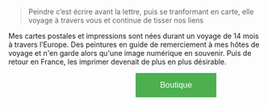 <style> 
  button {
    background-color: #4CAF50; /* Green */ 
    border: none; color: white; 
    padding: 15px 32px; 
    text-align: center; 
    text-decoration: none; 
    display: inline-block; 
    font-size: 16px; 
    margin: 0 50%;
    width: 10em; 
    cursor: pointer; 
  }
</style>

> Peindre c’est écrire avant la lettre, puis se tranformant en carte, elle voyage à travers vous et continue de tisser nos liens

Mes cartes postales et impressions sont nées durant un voyage de 14 mois à travers l’Europe. 
Des peintures en guide de remerciement à mes hôtes de voyage et n'en garde alors qu'une image numérique en souvenir.
Puis de retour en France, les imprimer devenait de plus en plus désirable.

<a href="https://boutique.peintureresonnante.fr" target="_blank" >
<button>Boutique</button>
</a>
